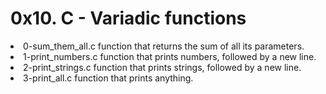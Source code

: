 <h1>0x10. C - Variadic functions</h1>
<li>0-sum_them_all.c function that returns the sum of all its parameters.</li>
<li>1-print_numbers.c function that prints numbers, followed by a new line.</li>
<li>2-print_strings.c function that prints strings, followed by a new line.</li>
<li>3-print_all.c function that prints anything.</li>
